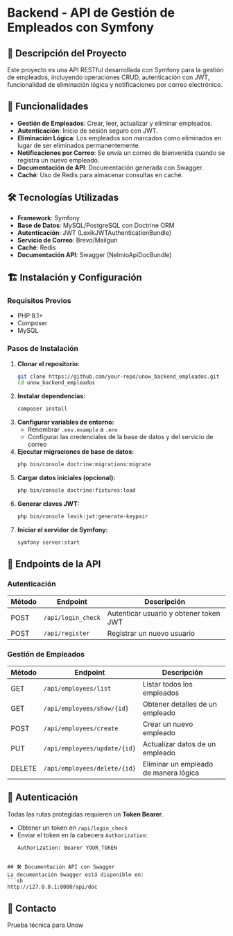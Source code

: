 # Backend - API de Gestión de Empleados con Symfony

## 📌 Descripción del Proyecto
Este proyecto es una API RESTful desarrollada con Symfony para la gestión de empleados, incluyendo operaciones CRUD, autenticación con JWT, funcionalidad de eliminación lógica y notificaciones por correo electrónico.

## 🚀 Funcionalidades
- **Gestión de Empleados**: Crear, leer, actualizar y eliminar empleados.
- **Autenticación**: Inicio de sesión seguro con JWT.
- **Eliminación Lógica**: Los empleados son marcados como eliminados en lugar de ser eliminados permanentemente.
- **Notificaciones por Correo**: Se envía un correo de bienvenida cuando se registra un nuevo empleado.
- **Documentación de API**: Documentación generada con Swagger.
- **Caché**: Uso de Redis para almacenar consultas en caché.

## 🛠️ Tecnologías Utilizadas
- **Framework**: Symfony
- **Base de Datos**: MySQL/PostgreSQL con Doctrine ORM
- **Autenticación**: JWT (LexikJWTAuthenticationBundle)
- **Servicio de Correo**: Brevo/Mailgun
- **Caché**: Redis
- **Documentación API**: Swagger (NelmioApiDocBundle)

## 🏗️ Instalación y Configuración
### Requisitos Previos
- PHP 8.1+
- Composer
- MySQL

### Pasos de Instalación
1. **Clonar el repositorio:**
   ```sh
   git clone https://github.com/your-repo/unow_backend_empleados.git
   cd unow_backend_empleados
   ```
2. **Instalar dependencias:**
   ```sh
   composer install
   ```
3. **Configurar variables de entorno:**
   - Renombrar `.env.example` a `.env`
   - Configurar las credenciales de la base de datos y del servicio de correo
4. **Ejecutar migraciones de base de datos:**
   ```sh
   php bin/console doctrine:migrations:migrate
   ```
5. **Cargar datos iniciales (opcional):**
   ```sh
   php bin/console doctrine:fixtures:load
   ```
6. **Generar claves JWT:**
   ```sh
   php bin/console lexik:jwt:generate-keypair
   ```
7. **Iniciar el servidor de Symfony:**
   ```sh
   symfony server:start
   ```

## 📌 Endpoints de la API
### Autenticación
| Método | Endpoint       | Descripción        |
|--------|---------------|--------------------|
| POST   | `/api/login_check` | Autenticar usuario y obtener token JWT |
| POST   | `/api/register` | Registrar un nuevo usuario |

### Gestión de Empleados
| Método | Endpoint | Descripción |
|--------|----------|-------------|
| GET    | `/api/employees/list` | Listar todos los empleados |
| GET    | `/api/employees/show/{id}` | Obtener detalles de un empleado |
| POST   | `/api/employees/create` | Crear un nuevo empleado |
| PUT    | `/api/employees/update/{id}` | Actualizar datos de un empleado |
| DELETE | `/api/employees/delete/{id}` | Eliminar un empleado de manera lógica |

## 🔑 Autenticación
Todas las rutas protegidas requieren un **Token Bearer**.
- Obtener un token en `/api/login_check`
- Enviar el token en la cabecera `Authorization`:
  ```sh
  Authorization: Bearer YOUR_TOKEN
  ```
```

## 🛠️ Documentación API con Swagger
La documentación Swagger está disponible en:
```sh
http://127.0.0.1:8000/api/doc
```

## 📌 Contacto
Prueba técnica para Unow